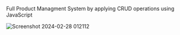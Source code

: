 Full Product Managment System by applying CRUD operations using JavaScript

![Screenshot 2024-02-28 012112](https://github.com/amrkamalfoad/Products-Managment-System/assets/47904218/08de5d33-4281-4b5b-9c74-b5ba46a0a6a5)
